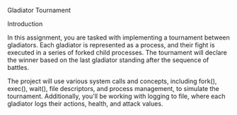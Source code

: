 Gladiator Tournament

Introduction

In this assignment, you are tasked with implementing a tournament between gladiators. Each gladiator is represented as a process, and their fight is executed in a series of forked child processes. The tournament will declare the winner based on the last gladiator standing after the sequence of battles.

The project will use various system calls and concepts, including fork(), exec(), wait(), file descriptors, and process management, to simulate the tournament. Additionally, you'll be working with logging to file, where each gladiator logs their actions, health, and attack values.

